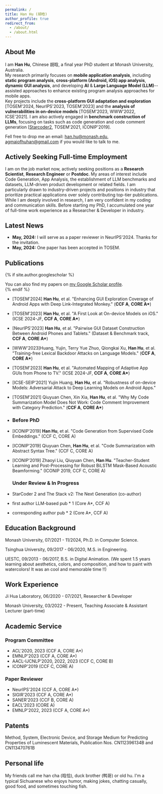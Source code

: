 ```yaml
---
permalink: /
title: Han Hu (胡晗)
author_profile: true
redirect_from: 
  - /about/
  - /about.html
---
```


## About Me

I am **Han Hu**, Chinese 胡晗, a final year PhD student at Monash University, Australia.  
My research primarily focuses on **mobile application analysis**, including **static program analysis**, **cross-platform (Android, iOS) app analysis**, **dynamic GUI analysis**, and developing **AI** & **Large Language Model (LLM)**--assisted approaches to enhance existing program analysis approaches for mobile apps.  
Key projects include the **cross-platform GUI adaptation and exploration** \[TOSEM'2024, NeurIPS'2023, TOSEM'2023\] and the **analysis of vulnerabilities in on-device models** \[TOSEM'2023, WWW'2022, ICSE'2021\]. I am also actively engaged in **benchmark construction of LLMs**, focusing on tasks such as code generation and code comment generation \[[Starcoder2](https://github.com/bigcode-project/starcoder2), TOSEM'2021, ICONIP'2019\].

Fell free to drop me an email: han.hu@monash.edu, agmaiofhuhan@gmail.com if you would like to talk to me. 


## Actively Seeking Full-time Employment

I am on the job market now, actively seeking positions as a **Research Scientist**, **Research Engineer** or **Postdoc**. My areas of interest include Code Generation, App Analysis, the establishment of LLM benchmarks and datasets, LLM-driven product development or related fields.
I am particularly drawn to industry-driven projects and positions in industry that prioritize practical applications over solely contributing top-tier publications. While I am deeply involved in research, I am very confident in my coding and communication skills. Before starting my PhD, I accumulated one year of full-time work experience as a Researcher & Developer in industry.


## Latest News

- **May, 2024:** I will serve as a paper reviewer in NeurIPS'2024. Thanks for the invitation.
- **May, 2024:** One paper has been accepted in TOSEM.


## Publications

{% if site.author.googlescholar %}
  <div class="wordwrap">You can also find my papers on <a href="{{site.author.googlescholar}}">my Google Scholar profile</a>.</div>
{% endif %}

- [TOSEM'2024] **Han Hu**, et al. "Enhancing GUI Exploration Coverage of Android Apps with Deep Link-Integrated Monkey." (**CCF A**, **CORE A\***)
- [TOSEM'2023] **Han Hu**, et al. "A First Look at On-device Models on iOS." (ICSE 2024-JF, **CCF A**, **CORE A\***)
- [NeurIPS'2023] **Han Hu**, et al. "Pairwise GUI Dataset Construction Between Android Phones and Tablets." (Dataset & Benchmark track, **CCF A**, **CORE A\***)
- [WWW'2023]Huang, Yujin, Terry Yue Zhuo, Qiongkai Xu, **Han Hu**, et al. "Training-free Lexical Backdoor Attacks on Language Models." (**CCF A**, **CORE A\***)
- [TOSEM'2023] **Han Hu**, et al. "Automated Mapping of Adaptive App GUIs from Phone to TV." (ICSE 2024-JF, **CCF A**, **CORE A\***)
- [ICSE-SEIP'2021] Yujin Huang, **Han Hu**, et al. "Robustness of on-device Models: Adversarial Attack to Deep Learning Models on Android Apps."
- [TOSEM'2021] Qiuyuan Chen, Xin Xia, **Han Hu**, et al. "Why My Code Summarization Model Does Not Work: Code Comment Improvement with Category Prediction." (**CCF A**, **CORE A\***)

- ### Before PhD
- [ICONIP'2019] **Han Hu**, et al. "Code Generation from Supervised Code Embeddings." (CCF C, CORE A)
- [ICONIP'2019] Qiuyuan Chen, **Han Hu**, et al. "Code Summarization with Abstract Syntax Tree." (CCF C, CORE A)
- [ICONIP'2019] Zhaoyi Liu, Qiuyuan Chen, **Han Hu**. "Teacher-Student Learning and Post-Processing for Robust BiLSTM Mask-Based Acoustic Beamforming." (ICONIP 2019, CCF C, CORE A)

  ### Under Review & In Progress
- StarCoder 2 and The Stack v2: The Next Generation (co-author)
- first author LLM-based pub * 1 (Core A*, CCF A)
- corresponding author pub * 2 (Core A*, CCF A)


## Education Background

Monash University, 07/2021 - 11/2024, Ph.D. in Computer Science.

Tsinghua University, 09/2017 - 06/2020, M.S. in Engineering.

UESTC, 09/2013 - 06/2017, B.S. in Digital Animation. (We spent 1.5 years learning about aesthetics, colors, and composition, and how to paint with watercolors! It was an cool and memorable time !!)


## Work Experience

Ji Hua Laboratory, 06/2020 - 07/2021, Researcher & Developer

Monash University, 03/2022 - Present, Teaching Associate & Assistant Lecturer (part-time)

## Academic Service

### **Program Committee**
- ACL'2020, 2023 (CCF A, CORE A\*)
- EMNLP'2023 (CCF A, CORE A\*)
- AACL-IJCNLP'2020, 2022, 2023 (CCF C, CORE B)
- ICONIP'2019 (CCF C, CORE A)

### **Paper Reviewer**
- NeurIPS'2024 (CCF A, CORE A\*)
- SIGIR'2023 (CCF A, CORE A\*)
- SANER'2023 (CCF B, CORE A)
- EACL'2023 (CORE A)
- EMNLP'2022, 2023 (CCF A, CORE A\*)


## Patents
Method, System, Electronic Device, and Storage Medium for Predicting Properties of Luminescent Materials, Publication Nos. CN112396134B and CN113470761B


## Personal life
My friends call me han cha (晗恰), duck brother (鸭哥) or old hu. I'm a typical Sichuanese who enjoys humor, making jokes, chatting casually, good food, and sometimes touching fish. 

